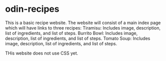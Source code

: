 # odin-recipes
This is a basic recipe website. The website will consist of a main index page which will have links to three recipes:
Tiramisu: Includes image, description, list of ingredients, and list of steps.
Burrito Bowl: Includes image, description, list of ingredients, and list of steps.
Tomato Soup: Includes image, description, list of ingredients, and list of steps.

THis website does not use CSS yet.